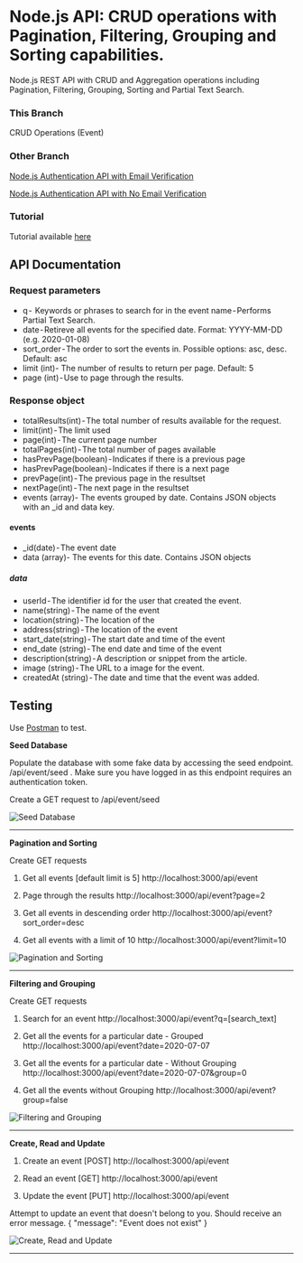 # Node.js API: CRUD operations with Pagination, Filtering, Grouping and Sorting capabilities.

Node.js REST API with CRUD and Aggregation operations including Pagination, Filtering, Grouping, Sorting and Partial Text Search.

### This Branch
CRUD Operations (Event)

### Other Branch
[Node.js Authentication API with Email Verification](https://github.com/MosesEsan/mesan-nodejs-auth-crud-api)

[Node.js Authentication API with No Email Verification](https://github.com/MosesEsan/mesan-nodejs-auth-crud-api/tree/auth_no_verification)

### Tutorial
Tutorial available [here](https://medium.com/better-programming/node-js-api-add-crud-operations-with-pagination-filtering-grouping-and-sorting-capabilities-55375ad0b774)

## API Documentation

### Request parameters

* q -  Keywords or phrases to search for in the event name - Performs Partial Text Search.
* date - Retireve all events for the specified date. Format: YYYY-MM-DD (e.g. 2020-01-08) 
* sort_order - The order to sort the events in. Possible options: asc, desc. Default: asc
* limit (int)- The number of results to return per page. Default: 5
* page (int) - Use to page through the results.

### Response object
* totalResults(int) - The total number of results available for the request.
* limit(int) - The limit used
* page(int) - The current page number
* totalPages(int) - The total number of pages available
* hasPrevPage(boolean) - Indicates if there is a previous page
* hasPrevPage(boolean) - Indicates if there is a next page
* prevPage(int) - The previous page in the resultset
* nextPage(int) - The next page in the resultset
* events (array)- The events grouped by date. Contains JSON objects with an _id and data key.

#### events
* _id(date) - The event date
* data (array)- The events for this date. Contains JSON objects

##### data
* userId - The identifier id for the user that created the event.
* name(string) - The name of the event
* location(string) - The location of the
* address(string) - The location of the event
* start_date(string) - The start date and time of the event
* end_date (string) - The end date and time of the event
* description(string) - A description or snippet from the article.
* image (string) - The URL to a image for the event.
* createdAt (string) - The date and time that the event was added.

## Testing
Use <a href="https://www.getpostman.com" target="_blank">Postman</a> to test.<br/>

**Seed Database**

Populate the database with some fake data by accessing the seed endpoint. /api/event/seed . Make sure you have logged in as this endpoint requires an authentication token.

Create a GET request to /api/event/seed <br/>

![Seed Database](https://github.com/MosesEsan/mesan-nodejs-auth-crud-api/blob/crud-events/demo/event/SeedDatabase.gif "Seed Database")

----

**Pagination and Sorting**

Create GET requests

1. Get all events [default limit is 5]
http://localhost:3000/api/event

2. Page through the results
http://localhost:3000/api/event?page=2

3. Get all events in descending order
http://localhost:3000/api/event?sort_order=desc

4. Get all events with a limit of 10
http://localhost:3000/api/event?limit=10

![Pagination and Sorting](https://github.com/MosesEsan/mesan-nodejs-auth-crud-api/blob/crud-events/demo/event/PaginationAndSorting.gif "Pagination and Sorting")

----

**Filtering and Grouping**

Create GET requests

1. Search for an event
http://localhost:3000/api/event?q=[search_text]

2. Get all the events for a particular date - Grouped
http://localhost:3000/api/event?date=2020-07-07

3. Get all the events for a particular date - Without Grouping
http://localhost:3000/api/event?date=2020-07-07&group=0

4. Get all the events without Grouping
http://localhost:3000/api/event?group=false

![Filtering and Grouping](https://github.com/MosesEsan/mesan-nodejs-auth-crud-api/blob/crud-events/demo/event/FilteringandGrouping.gif "Filtering and Grouping")

----

**Create, Read and Update**

1. Create an event [POST]
http://localhost:3000/api/event

2. Read an event [GET]
http://localhost:3000/api/event

3. Update the event [PUT]
http://localhost:3000/api/event

Attempt to update an event that doesn't belong to you. Should receive an error message.
{
    "message": "Event does not exist"
}

![Create, Read and Update](https://github.com/MosesEsan/mesan-nodejs-auth-crud-api/blob/crud-events/demo/event/CreateReadUpdate.gif "Create, Read and Update")

----
